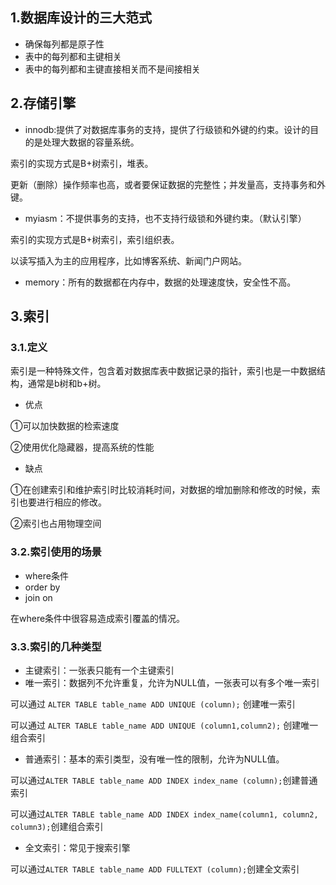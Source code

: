 ## 1.数据库设计的三大范式

- 确保每列都是原子性
- 表中的每列都和主键相关
- 表中的每列都和主键直接相关而不是间接相关

## 2.存储引擎

- innodb:提供了对数据库事务的支持，提供了行级锁和外键的约束。设计的目的是处理大数据的容量系统。

索引的实现方式是B+树索引，堆表。

更新（删除）操作频率也高，或者要保证数据的完整性；并发量高，支持事务和外键。

- myiasm：不提供事务的支持，也不支持行级锁和外键约束。（默认引擎）

索引的实现方式是B+树索引，索引组织表。

以读写插入为主的应用程序，比如博客系统、新闻门户网站。

- memory：所有的数据都在内存中，数据的处理速度快，安全性不高。

## 3.索引

### 3.1.定义

索引是一种特殊文件，包含着对数据库表中数据记录的指针，索引也是一中数据结构，通常是b树和b+树。

- 优点

①可以加快数据的检索速度

②使用优化隐藏器，提高系统的性能

- 缺点

①在创建索引和维护索引时比较消耗时间，对数据的增加删除和修改的时候，索引也要进行相应的修改。

②索引也占用物理空间

### 3.2.索引使用的场景

- where条件
- order by
- join on

在where条件中很容易造成索引覆盖的情况。

### 3.3.索引的几种类型

- 主键索引：一张表只能有一个主键索引
- 唯一索引：数据列不允许重复，允许为NULL值，一张表可以有多个唯一索引

可以通过 `ALTER TABLE table_name ADD UNIQUE (column);` 创建唯一索引

可以通过 `ALTER TABLE table_name ADD UNIQUE (column1,column2);` 创建唯一组合索引

- 普通索引：基本的索引类型，没有唯一性的限制，允许为NULL值。

可以通过`ALTER TABLE table_name ADD INDEX index_name (column);`创建普通索引

可以通过`ALTER TABLE table_name ADD INDEX index_name(column1, column2, column3);`创建组合索引

- 全文索引：常见于搜索引擎

可以通过`ALTER TABLE table_name ADD FULLTEXT (column);`创建全文索引

